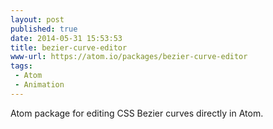 ```yaml
---
layout: post
published: true
date: 2014-05-31 15:53:53
title: bezier-curve-editor
www-url: https://atom.io/packages/bezier-curve-editor
tags:
 - Atom
 - Animation
---
```


Atom package for editing CSS Bezier curves directly in Atom.
